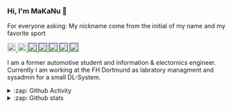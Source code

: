 
### Hi, I'm MaKaNu 🛶

For everyone asking: My nickname come from the initial of my name and my favorite sport

<p> 
  <a href="https://github.com/MaKaNu?tab=followers"> <img src="https://img.shields.io/github/stars/MaKaNu?label=Stars&style=plastic" height="20px" alt="github follow" /> </a>
  <a href="mailto:matti.kaupenjohann@fh-dortmund.de"> <img src="https://img.shields.io/badge/FHDO-mail--to-orange" height="20px" alt="Email">
  <a href=""> <img src="https://img.shields.io/badge/Major-Robotics-black?style=plastic&logo=ABB%20RobotStudio&logoColor=ffffff" height="20px"> </a>
  <a href=""> <img src="https://img.shields.io/badge/Major-CV-black?style=plastic&logo=ABB%20RobotStudio&logoColor=ffffff" height="20px"> </a>
  <a href=""> <img src="https://img.shields.io/badge/Use-Python-green?style=plastic&logo=Python&logoColor=ffffff" height="20px"> </a>
  <a href=""> <img src="https://img.shields.io/badge/Use-Bash-green?style=plastic&logo=Shell&logoColor=ffffff" height="20px"> </a>
  <a href=""> <img src="https://img.shields.io/badge/Use-Rust-green?style=plastic&logo=Rust&logoColor=ffffff" height="20px"> </a>
</p>

I am a former automotive student and information & electornics engineer.
Currently I am working at the FH Dortmund as labratory managment and sysadmin for a small DL-System.
  

 <details>
  <summary>:zap: Github Activity</summary> 
  <!--START_SECTION:activity-->
1. 💪 Opened PR [#30](https://github.com/jponttuset/mcg/pull/30) in [jponttuset/mcg](https://github.com/jponttuset/mcg)
2. 🗣 Commented on [#10648](https://github.com/snipe/snipe-it/issues/10648) in [snipe/snipe-it](https://github.com/snipe/snipe-it)
3. 🗣 Commented on [#44](https://github.com/omkbd/ErgoDash/issues/44) in [omkbd/ErgoDash](https://github.com/omkbd/ErgoDash)
4. 🗣 Commented on [#3406](https://github.com/James-Yu/LaTeX-Workshop/issues/3406) in [James-Yu/LaTeX-Workshop](https://github.com/James-Yu/LaTeX-Workshop)
5. ❗️ Opened issue [#3406](https://github.com/James-Yu/LaTeX-Workshop/issues/3406) in [James-Yu/LaTeX-Workshop](https://github.com/James-Yu/LaTeX-Workshop)
<!--END_SECTION:activity-->
</details>

<details>
  <summary>:zap: Github stats</summary>
  <img src="https://github-readme-stats.makanu.vercel.app/api?username=MaKaNu&show_icons=true&include_all_commits=true&count_private=true&border_radius=20&hide_title=true&bg_color=30,008C00,000000&text_color=D7D7D7&icon_color=00FF00&border_color=00FF00" alt="MaKaNu's github stats"/>
</details>

  
<!--
**MaKaNu/MaKaNu** is a ✨ _special_ ✨ repository because its `README.md` (this file) appears on your GitHub profile.

Here are some ideas to get you started:

- 🔭 I’m currently working on ...
- 🌱 I’m currently learning ...
- 👯 I’m looking to collaborate on ...
- 🤔 I’m looking for help with ...
- 💬 Ask me about ...
- 📫 How to reach me: ...
- 😄 Pronouns: ...
- ⚡ Fun fact: ...
-->
